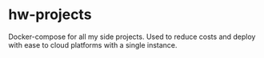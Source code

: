 # hw-projects
Docker-compose for all my side projects. Used to reduce costs and deploy with ease to cloud platforms with a single instance.
